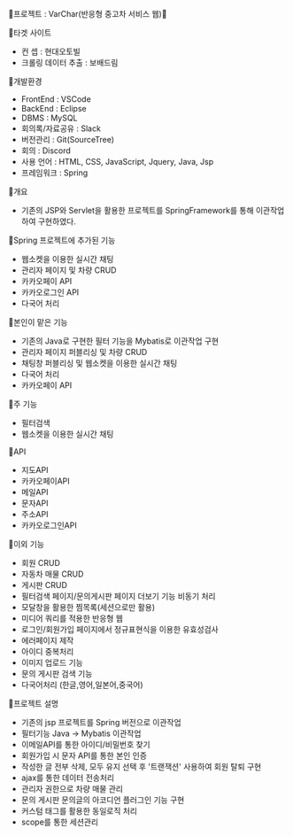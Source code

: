 🛑프로젝트 : VarChar(반응형 중고차 서비스 웹)🛑

💠타겟 사이트
- 컨 셉 : 현대오토빌
- 크롤링 데이터 추출 : 보배드림

💠개발환경
- FrontEnd : VSCode
- BackEnd : Eclipse
- DBMS : MySQL
- 회의록/자료공유 : Slack
- 버전관리 : Git(SourceTree)
- 회의 : Discord
- 사용 언어 : HTML, CSS, JavaScript, Jquery, Java, Jsp
- 프레임워크 : Spring

💠개요
- 기존의 JSP와 Servlet을 활용한 프로젝트를 SpringFramework를 통해 이관작업하여 구현하였다.

💠Spring 프로젝트에 추가된 기능
- 웹소켓을 이용한 실시간 채팅
- 관리자 페이지 및 차량 CRUD
- 카카오페이 API
- 카카오로그인 API
- 다국어 처리

💠본인이 맡은 기능
- 기존의 Java로 구현한 필터 기능을 Mybatis로 이관작업 구현
- 관리자 페이지 퍼블리싱 및 차량 CRUD
- 채팅창 퍼블리싱 및 웹소켓을 이용한 실시간 채팅
- 다국어 처리
- 카카오페이 API

💠주 기능
- 필터검색
- 웹소켓을 이용한 실시간 채팅

💠API
- 지도API
- 카카오페이API
- 메일API
- 문자API
- 주소API
- 카카오로그인API

💠이외 기능
- 회원 CRUD
- 자동차 매물 CRUD
- 게시판 CRUD
- 필터검색 페이지/문의게시판 페이지 더보기 기능 비동기 처리
- 모달창을 활용한 찜목록(세션으로만 활용)
- 미디어 쿼리를 적용한 반응형 웹
- 로그인/회원가입 페이지에서 정규표현식을 이용한 유효성검사
- 에러페이지 제작
- 아이디 중복처리
- 이미지 업로드 기능
- 문의 게시판 검색 기능
- 다국어처리 (한글,영어,일본어,중국어)

💠프로젝트 설명
- 기존의 jsp 프로젝트를 Spring 버전으로 이관작업
- 필터기능 Java -> Mybatis 이관작업
- 이메일API를 통한 아이디/비밀번호 찾기
- 회원가입 시 문자 API를 통한 본인 인증
- 작성한 글 전부 삭제, 모두 유지 선택 후 '트랜잭션' 사용하여 회원 탈퇴 구현
- ajax를 통한 데이터 전송처리
- 관리자 권한으로 차량 매물 관리
- 문의 게시판 문의글의 아코디언 플러그인 기능 구현
- 커스텀 태그를 활용한 동일로직 처리
- scope를 통한 세션관리
